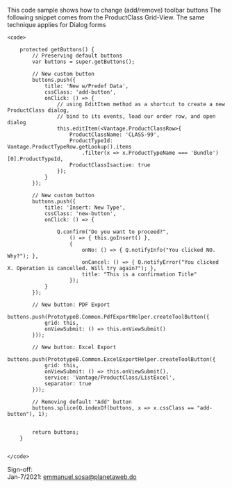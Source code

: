 ﻿
This code sample shows how to change (add/remove) toolbar buttons
The following snippet comes from the ProductClass Grid-View. The same technique applies for Dialog forms


    <code>

        protected getButtons() {
            // Preserving default buttons
            var buttons = super.getButtons();

            // New custom button
            buttons.push({
                title: 'New w/Predef Data',
                cssClass: 'add-button',
                onClick: () => {
                    // using EditItem method as a shortcut to create a new ProductClass dialog,
                    // bind to its events, load our order row, and open dialog
                    this.editItem(<Vantage.ProductClassRow>{
                        ProductClassName: 'CLASS-99',
                        ProductTypeId: Vantage.ProductTypeRow.getLookup().items
                            .filter(x => x.ProductTypeName === 'Bundle')[0].ProductTypeId,
                        ProductClassIsactive: true
                    });
                }
            });

            // New custom button
            buttons.push({
                title: 'Insert: New Type',
                cssClass: 'new-button',
                onClick: () => {

                    Q.confirm("Do you want to proceed?",
                        () => { this.goInsert() },
                        {
                            onNo: () => { Q.notifyInfo("You clicked NO. Why?"); },
                            onCancel: () => { Q.notifyError("You clicked X. Operation is cancelled. Will try again?"); },
                            title: "This is a confirmation Title"
                        });
                }
            });

            // New button: PDF Export
            buttons.push(PrototypeB.Common.PdfExportHelper.createToolButton({
                grid: this,
                onViewSubmit: () => this.onViewSubmit()
            }));

            // New button: Excel Export
            buttons.push(PrototypeB.Common.ExcelExportHelper.createToolButton({
                grid: this,
                onViewSubmit: () => this.onViewSubmit(),
                service: 'Vantage/ProductClass/ListExcel',
                separator: true
            }));

            // Removing default "Add" button
            buttons.splice(Q.indexOf(buttons, x => x.cssClass == "add-button"), 1);


            return buttons;
        }


    </code>

Sign-off:  
Jan-7/2021: emmanuel.sosa@planetaweb.do 

